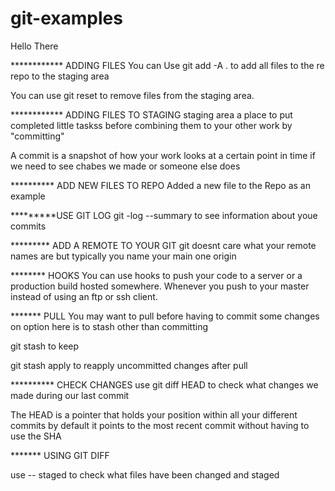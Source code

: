# git-examples

Hello There

************ ADDING FILES
You can Use git add -A . to add all files to the re repo to the staging area

You can use git reset <filename> to remove files from the staging area.


************ ADDING FILES TO STAGING
staging area a place to put completed little taskss before combining them to your other work by "committing"

A commit is a snapshot of how your work looks at a certain point in time if we need to see chabes we made or someone else does


********** ADD NEW FILES TO REPO
Added a new file to the Repo as an example

*********USE GIT LOG
git -log --summary to see information about youe commits

********* ADD A REMOTE TO YOUR GIT
git doesnt care what your remote names are
but typically you name your main one origin  


********   HOOKS
You can use hooks to push your code to a server or a production build hosted somewhere. Whenever you push to your master instead of using an ftp or ssh client.


******* PULL
You may want to pull before having to commit some changes on option here  is to stash other than committing

git stash
to keep

git stash apply
to reapply uncommitted changes after pull


********** CHECK CHANGES
use git diff HEAD to check what changes we made during our last commit

The HEAD is a pointer that holds your position within all your different commits by default it points to the most recent commit without having to use the SHA

******* USING GIT DIFF

use -- staged to check what files have been changed and staged
